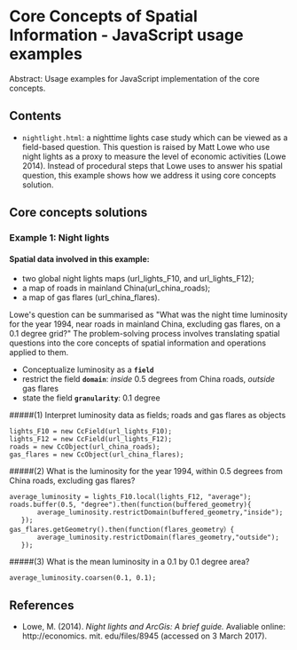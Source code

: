 Core Concepts of Spatial Information - JavaScript usage examples
=============================================

Abstract: Usage examples for JavaScript implementation of the core concepts.

Contents
----------------------

- `nightlight.html`: a nighttime lights case study which can be viewed as a field-based question. This question is raised
 by Matt Lowe who use night lights as a proxy to measure the level of economic activities (Lowe 2014). Instead of procedural
 steps that Lowe uses to answer his spatial question, this example shows how we address it using core concepts solution.

Core concepts solutions
-----------------------------------------

### Example 1: Night lights
#### Spatial data involved in this example:
- two global night lights maps (url_lights_F10, and url_lights_F12);
- a map of roads in mainland China(url_china_roads);
- a map of gas flares (url_china_flares).

Lowe's question can be summarised as "What was the night time luminosity for the year 1994, near roads in mainland China,
excluding gas flares, on a 0.1 degree grid?" The problem-solving process involves translating spatial questions into the
core concepts of spatial information and operations applied to them.
- Conceptualize luminosity as a **`field`**
- restrict the field **`domain`**: *inside* 0.5 degrees from China roads, *outside* gas flares
- state the field **`granularity`**: 0.1 degree

#####(1) Interpret luminosity data as fields; roads and gas flares as objects
```
lights_F10 = new CcField(url_lights_F10);
lights_F12 = new CcField(url_lights_F12);
roads = new CcObject(url_china_roads);
gas_flares = new CcObject(url_china_flares);
```
#####(2) What is the luminosity for the year 1994, within 0.5 degrees from China roads, excluding gas flares?
```
average_luminosity = lights_F10.local(lights_F12, "average");
roads.buffer(0.5, "degree").then(function(buffered_geometry){
       average_luminosity.restrictDomain(buffered_geometry,"inside");
   });
gas_flares.getGeometry().then(function(flares_geometry）{
       average_luminosity.restrictDomain(flares_geometry,"outside");
   });
```
#####(3) What is the mean luminosity in a 0.1 by 0.1 degree area?
```
average_luminosity.coarsen(0.1, 0.1);
```
References
----------
- Lowe, M. (2014). *Night lights and ArcGis: A brief guide.* Avaliable online: http://economics. mit. edu/files/8945 (accessed on 3 March 2017).

